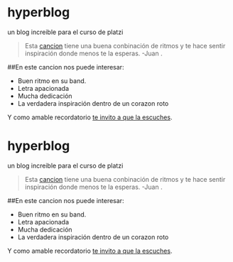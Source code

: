 # hyperblog 
un blog increible para el curso de platzi
>Esta [cancion](https://www.youtube.com/watch?v=ZlFri4ez_lE&list=RDZlFri4ez_lE&index=1 "cancion") tiene una buena conbinación de ritmos  y te hace sentir inspiración donde menos te la esperas.
> -Juan .

##En este cancion nos puede interesar:
* Buen ritmo en su band.
* Letra apacionada
* Mucha dedicación
* La verdadera inspiración dentro de un corazon roto

Y como amable recordatorio [te invito a que la escuches](http://www.youtube.com/watch?v=ZlFri4ez_lE&list=RDZlFri4ez_lE&index=1 "te invito a que la escuches"). 
# hyperblog 
un blog increible para el curso de platzi
>Esta [cancion](https://www.youtube.com/watch?v=ZlFri4ez_lE&list=RDZlFri4ez_lE&index=1 "cancion") tiene una buena conbinación de ritmos  y te hace sentir inspiración donde menos te la esperas.
> -Juan .

##En este cancion nos puede interesar:
* Buen ritmo en su band.
* Letra apacionada
* Mucha dedicación
* La verdadera inspiración dentro de un corazon roto

Y como amable recordatorio [te invito a que la escuches](http://www.youtube.com/watch?v=ZlFri4ez_lE&list=RDZlFri4ez_lE&index=1 "te invito a que la escuches"). 
